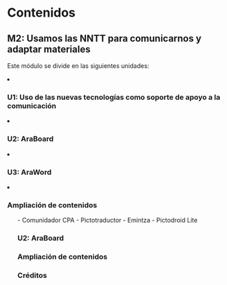 
# Contenidos

## M2: Usamos las NNTT para comunicarnos y adaptar materiales

Este módulo se divide en las siguientes unidades:

<li>
<h3>U1: Uso de las nuevas tecnologías como soporte de apoyo a la comunicación</h3>
</li>
<li>
<h3>U2: AraBoard</h3>
</li>
<li>
<h3>U3: AraWord</h3>
</li>
<li>
<h3>Ampliación de contenidos</h3>
<ul>
- Comunidador CPA
- Pictotraductor
- Emintza
- Pictodroid Lite

### U2: AraBoard

### Ampliación de contenidos

### Créditos


